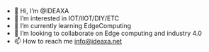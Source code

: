 - 👋 Hi, I’m @IDEAXA
- 👀 I’m interested in IOT/IIOT/DIY/ETC
- 🌱 I’m currently learning EdgeComputing
- 💞️ I’m looking to collaborate on Edge computing and industry 4.0
- 📫 How to reach me info@ideaxa.net

<!---
IDEAXA/IDEAXA is a ✨ special ✨ repository because its `README.md` (this file) appears on your GitHub profile.
You can click the Preview link to take a look at your changes.
--->
